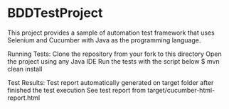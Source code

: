 # BDDTestProject

This project provides a sample of automation test framework that uses Selenium and Cucumber with Java as the programming language.

Running Tests:
Clone the repository from your fork to this directory
Open the project using any Java IDE
Run the tests with the script below
$ mvn clean install

Test Results:
Test report automatically generated on target folder after finished the test execution
See test report from target/cucumber-html-report.html
